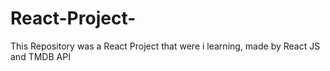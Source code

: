 # React-Project-
This Repository was a React Project that were i learning, made by React JS and TMDB API
